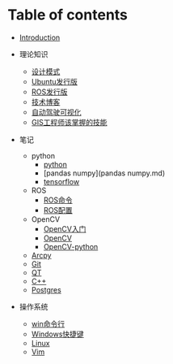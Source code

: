 # Table of contents

* [Introduction](README.md)

* 理论知识

  * [设计模式](设计模式.md)
  * [Ubuntu发行版](ubuntu发行版.md)
  * [ROS发行版](ROS发行版.md)
  * [技术博客](技术博客.md)
  * [自动驾驶可视化](自动驾驶可视化.md)
  * [GIS工程师该掌握的技能](GIS工程师该掌握的技能.md)

* 笔记

  * python
    - [python](python.md)
    - [pandas numpy](pandas numpy.md)
    - [tensorflow](Tensorflow.md)
  * ROS
    * [ROS命令](ROS常用命令字典.md)
    * [ROS配置](ROS配置.md)
  * OpenCV
    * [OpenCV入门](OpenCV入门.md)
    * [OpenCV](OpenCV.md)
    * [OpenCV-python](OpenCV-python.md)
  * [Arcpy](Arcpy.md)
  * [Git](Git.md)
  * [QT](QT.md)
  * [C++](C++.md)
  * [Postgres](Postgres.md)
  
* 操作系统

  * [win命令行](win命令行.md)
  * [Windows快捷键](Windows快捷键.md)
  * [Linux](Linux.md)
  * [Vim](Vim.md)
